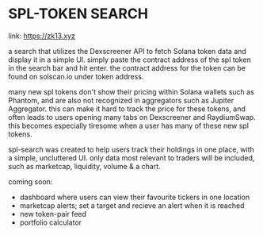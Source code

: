 # SPL-TOKEN SEARCH

link: https://zk13.xyz 

a search that utilizes the Dexscreener API to fetch Solana token data and display it in a simple UI.
simply paste the contract address of the spl token in the search bar and hit enter.
the contract address for the token can be found on solscan.io under token address.

many new spl tokens don't show their pricing within Solana wallets such as Phantom, and are also not recognized in aggregators such as Jupiter Aggregator.
this can make it hard to track the price for these tokens, and often leads to users opening many tabs on Dexscreener and RaydiumSwap.
this becomes especially tiresome when a user has many of these new spl tokens. 

spl-search was created to help users track their holdings in one place, with a simple, uncluttered UI.
only data most relevant to traders will be included, such as marketcap, liquidity, volume & a chart.

coming soon:
- dashboard where users can view their favourite tickers in one location
- marketcap alerts; set a target and recieve an alert when it is reached
- new token-pair feed
- portfolio calculator

